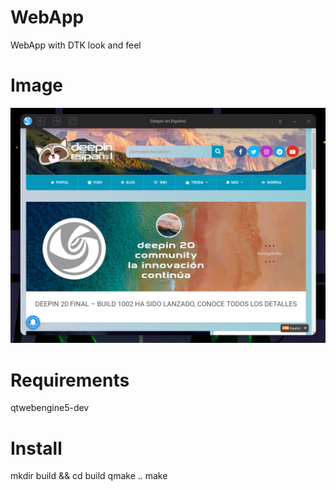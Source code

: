# WebApp
WebApp with DTK look and feel

# Image

<img src="https://raw.githubusercontent.com/deepin-espanol/WebApp/main/doc/IMG/WebApp-Example.png">

# Requirements

qtwebengine5-dev

# Install

mkdir build && cd build
qmake ..
make
